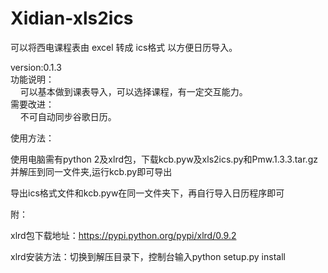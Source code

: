 Xidian-xls2ics
==============

<p>
    可以将西电课程表由 excel 转成 ics格式 以方便日历导入。
</p>
version:0.1.3<br />
功能说明：<br />
&nbsp; &nbsp; 可以基本做到课表导入，可以选择课程，有一定交互能力。<br />
需要改进：<br />
&nbsp; &nbsp; 不可自动同步谷歌日历。

使用方法：

使用电脑需有python 2及xlrd包，下载kcb.pyw及xls2ics.py和Pmw.1.3.3.tar.gz并解压到同一文件夹,运行kcb.py即可导出

导出ics格式文件和kcb.pyw在同一文件夹下，再自行导入日历程序即可

附：

xlrd包下载地址：https://pypi.python.org/pypi/xlrd/0.9.2 

xlrd安装方法：切换到解压目录下，控制台输入python setup.py install
